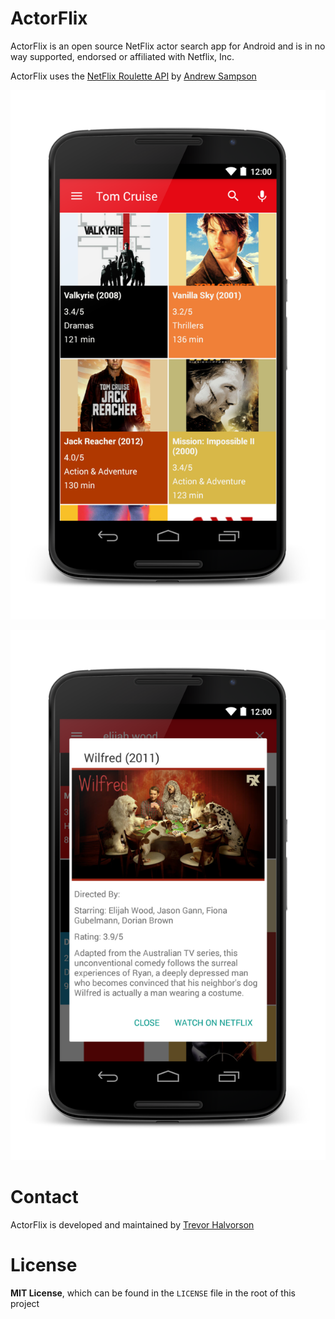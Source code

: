 # ActorFlix

ActorFlix is an open source NetFlix actor search app for Android and is in no way supported, endorsed or affiliated with Netflix, Inc.

ActorFlix uses the [NetFlix Roulette API](http://netflixroulette.net/) by [Andrew Sampson](https://twitter.com/Andrewmd5)

![ScreenShot](/screenshots/screenshot_search.png)

![ScreenShot](/screenshots/screenshot_detail.png)

# Contact

ActorFlix is developed and maintained by [Trevor Halvorson](https://twitter.com/TrevHalvorson)

# License

**MIT License**, which can be found in the `LICENSE` file in the root of this project